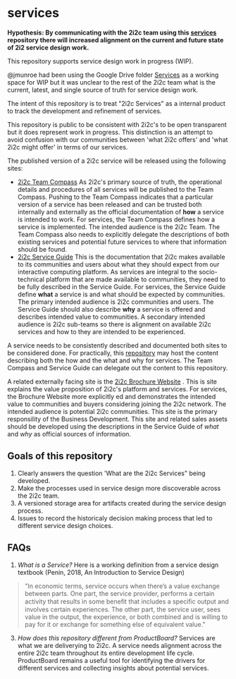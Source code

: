 # services

**Hypothesis: By communicating with the 2i2c team using this [services](https://github.com/2i2c-org/services) repository there will increased alignment on the current and future state of 2i2 service design work.**

This repository supports service design work in progress (WIP).  

@jmunroe had been using the Google Drive folder [Services](https://drive.google.com/drive/u/1/folders/1WAFsDbgZkNNU6khJ_jGyiAoGk7mJHjH1) as a working space for WIP but it was unclear to the rest of the 2i2c team what is the current, latest, and single source of truth for service design work.  

The intent of this repository is to treat "2i2c Services" as a internal product to track the development and refinement of services.

This repository is public to be consistent with 2i2c's to be open transparent but it does represent work in progress. This distinction is an attempt to avoid confusion with our communities between 'what 2i2c offers' and 'what 2i2c might offer' in terms of our services.

The published version of a 2i2c service will be released using the following sites: 
- [2i2c Team Compass](https://compass.2i2c.org/) As 2i2c's primary source of truth, the operational details and procedures of all services will be published to the Team Compass. Pushing to the Team Compass indicates that a particular version of a service has been released and can be trusted both internally and externally as the official documentation of **how** a service is intended to work. For services, the Team Compass defines how a service is implemented. The intended audience is the 2i2c Team. The Team Compass also needs to explicitly delegate the descriptions of both existing services and potential future services to where that information should be found.
- [2i2c Service Guide](https://docs.2i2c.org/) This is the documentation that 2i2c makes available to its communities and users about what they should expect from our interactive computing platform. As services are integral to the socio-technical platform that are made available to communities, they need to be fully described in the Service Guide. For services, the Service Guide define **what** a service is and what should be expected by communities. The primary intended audience is 2i2c communities and users. The Service Guide should also describe **why** a service is offered and describes intended value to communities. A secondary intended audience is 2i2c sub-teams so there is alignment on available 2i2c services and how to they are intended to be experienced.

A service needs to be consistently described and documented both sites to be considered done. For practically, this [repository](https://github.com/2i2c-org/services) may host the content describing both the how and the what and why for services. The Team Compass and Service Guide can delegate out the content to this repository.

A related externally facing site is the [2i2c Brochure Website](https://2i2c.org) . This is site explains the value proposition of 2i2c's platform and services. For services, the Brochure Website more explicitly ed and demonstrates the intended value to communities and buyers considering joining the 2i2c network.  The intended audience is potential 2i2c communities. This site is the primary responsility of the Business Development. This site and related sales assets should be developed using the descriptions in the Service Guide of *what* and *why* as official sources of information.

## Goals of this repository

1. Clearly answers the question 'What are the 2i2c Services" being developed.
2. Make the processes used in service design more discoverable across the 2i2c team.
3. A versioned storage area for artifacts created during the service design process.
4. Issues to record the historicaly decision making process that led to different service design choices. 

## FAQs

1.  *What is a Service?* Here is a working definition from a service design textbook (Penin, 2018, An Introduction to Service Design)
> "In economic terms, service occurs when there’s a value exchange between parts. One part, the service provider, performs a certain activity that results in some beneﬁt that includes a speciﬁc output and involves certain experiences. The other part, the service user, sees value in the output, the experience, or both combined and is willing to pay for it or exchange for something else of equivalent value."
  
3. *How does this repository different from ProductBoard?* Services are what we are deliverying to 2i2c. A service needs alignment across the entire 2i2c team throughout its entire development life cycle.  ProductBoard remains a useful tool for identifying the drivers for different services and collecting insights about potential services.
  
